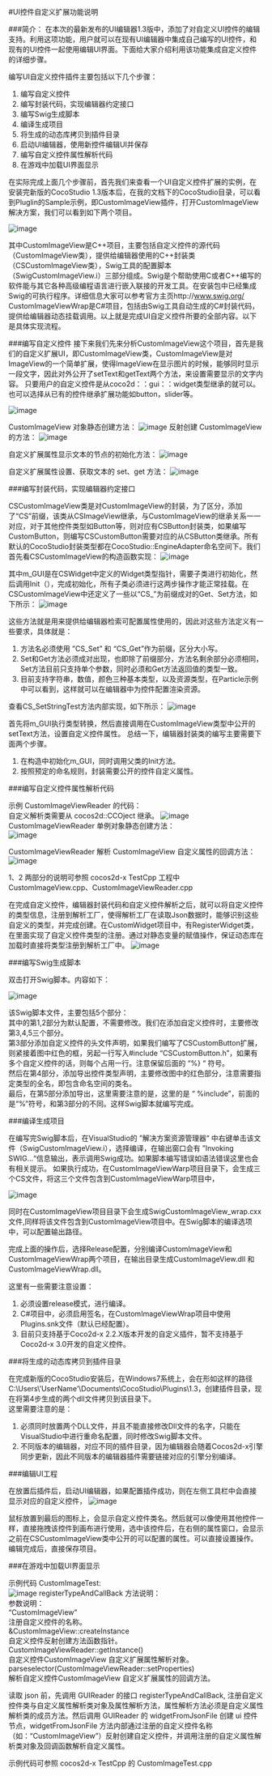 #UI控件自定义扩展功能说明

###简介：
  在本次的最新发布的UI编辑器1.3版中，添加了对自定义UI控件的编辑支持。利用这项功能，用户就可以在现有UI编辑器中集成自己编写的UI控件，和现有的UI控件一起使用编辑UI界面。下面给大家介绍利用该功能集成自定义控件的详细步骤。

  编写UI自定义控件插件主要包括以下几个步骤：

  1. 编写自定义控件
  2. 编写封装代码，实现编辑器约定接口
  3. 编写Swig生成脚本
  4. 编译生成项目
  5. 将生成的动态库拷贝到插件目录
  6. 启动UI编辑器，使用新控件编辑UI并保存
  7. 编写自定义控件属性解析代码
  8. 在游戏中加载UI界面显示

  在实际完成上面几个步骤前，首先我们来查看一个UI自定义控件扩展的实例，在安装完新版的CocoStudio 1.3版本后，在我的文档下的CocoStudio目录，可以看到Pluglin的Sample示例，即CustomImageView插件，打开CustomImageView解决方案，我们可以看到如下两个项目。

![image](./res/1.png)

  其中CustomImageView是C++项目，主要包括自定义控件的源代码（CustomImageView类），提供给编辑器使用的C++封装类（CSCustomImageView类），Swig工具的配置脚本（SwigCustomImageView.i）三部分组成。Swig是个帮助使用C或者C++编写的软件能与其它各种高级编程语言进行嵌入联接的开发工具。在安装包中已经集成Swig的可执行程序。详细信息大家可以参考官方主页http://www.swig.org/
CustomImageViewWrap是C#项目，包括由Swig工具自动生成的C#封装代码，提供给编辑器动态挂载调用。以上就是完成UI自定义控件所要的全部内容。以下是具体实现流程。


###编写自定义控件
  接下来我们先来分析CustomImageView这个项目，首先是我们的自定义扩展UI，即CustomImageView类，CustomImageView是对ImageView的一个简单扩展，使得ImageView在显示图片的时候，能够同时显示一段文字，因此对外公开了setText和getText两个方法，来设置需要显示的文字内容。
只要用户的自定义控件是从coco2d：：gui：：widget类型继承的就可以。也可以选择从已有的控件继承扩展功能如button，slider等。

![image](./res/2.png)

 CustomImageView 对象静态创建方法：
![image](./res/3.png)
反射创建 CustomImageView 的方法：
![image](./res/4.png)


自定义扩展属性显示文本的节点的初始化方法：
![image](./res/5.png)


自定义扩展属性设置、获取文本的 set、get 方法：
![image](./res/6.png)




###编写封装代码，实现编辑器约定接口

  CSCustomImageView类是对CustomImageView的封装，为了区分，添加了“CS”前缀，该类从CSImageView继承，与CustomImageView的继承关系一一对应，对于其他控件类型如Button等，则对应有CSButton封装类，如果编写CustomButton，则编写CSCustomButton需要对应的从CSButton类继承。所有默认的CocoStudio封装类型都在CocoStudio::EngineAdapter命名空间下。我们首先看CSCustomImageView的构造函数实现：
![image](./res/7.png)

  其中m_GUI是在CSWidget中定义的Widget类型指针，需要子类进行初始化，然后调用Init（），完成初始化，所有子类必须进行这两步操作才能正常挂载。在CSCustomImageView中还定义了一些以“CS_”为前缀成对的Get、Set方法，如下所示：
![image](./res/8.png)

  这些方法就是用来提供给编辑器检索可配置属性使用的，因此对这些方法定义有一些要求，具体就是：

  1. 方法名必须使用 ”CS_Set” 和 “CS_Get”作为前缀，区分大小写。
  2.  Set和Get方法必须成对出现，也即除了前缀部分，方法名剩余部分必须相同，Set方法目前只支持单个参数，同时必须和Get方法返回值的类型一致。
  3. 目前支持字符串，数值，颜色三种基本类型，以及资源类型，在Particle示例中可以看到，这样就可以在编辑器中为控件配置渲染资源。

  查看CS_SetStringTest方法内部实现，如下所示：
![image](./res/9.png)

  首先将m_GUI执行类型转换，然后直接调用在CustomImageView类型中公开的setText方法，设置自定义控件属性。
  总结一下，编辑器封装类的编写主要需要下面两个步骤。
    
   1. 在构造中初始化m_GUI，同时调用父类的Init方法。
   2. 按照预定的命名规则，封装需要公开的控件自定义属性。

###编写自定义控件属性解析代码

示例 CustomImageViewReader 的代码：  
  自定义解析类需要从 cocos2d::CCOject 继承。
![image](./res/10.png)	 
  CustomImageViewReader 单例对象静态创建方法：  
![image](./res/11.png)
  

CustomImageViewReader 解析 CustomImageView 自定义属性的回调方法：
![image](./res/12.png)



  1、2 两部分的说明可参照 cocos2d-x TestCpp 工程中 CustomImageView.cpp、CustomImageViewReader.cpp

   在完成自定义控件，编辑器封装代码和自定义控件解析之后，就可以将自定义控件的类型信息，注册到解析工厂，使得解析工厂在读取Json数据时，能够识别这些自定义的类型，并完成创建。在CustomWidget项目中，有RegisterWidget类，在里面实现了自定义控件类型的注册。通过对静态变量的赋值操作，保证动态库在加载时直接将类型注册到解析工厂中。
 ![image](./res/13.png)

###编写Swig生成脚本

  双击打开Swig脚本。内容如下：
  
![image](./res/14.png)

该Swig脚本文件，主要包括5个部分：  
  其中的第1,2部分为默认配置，不需要修改。我们在添加自定义控件时，主要修改第3,4,5三个部分。  
第3部分添加自定义控件的头文件声明，如果我们编写了CSCustomButton扩展，则紧接着图中红色的框，另起一行写入#include “CSCustomButton.h”，如果有多个自定义控件的话，则每个占用一行。注意保留后面的 “%} “ 符号。  
然后在第4部分，添加导出控件类型声明，主要修改图中的红色部分，注意需要指定类型的全名，即包含命名空间的类名。  
最后，在第5部分添加导出，这里需要注意的是，这里的是 “ %include”，前面的是“%”符号，和第3部分的不同。这样Swig脚本就编写完成。

###编译生成项目

在编写完Swig脚本后，在VisualStudio的 ”解决方案资源管理器“ 中右键单击该文件（SwigCustomImageView.i），选择编译，在输出窗口会有 ”Invoking SWIG...“信息输出，表示调用Swig成功。如果脚本编写错误如语法错误这里也会有相关提示。
如果执行成功，在CustomImageViewWarp项目目录下，会生成三个CS文件，将这三个文件包含到CustomImageViewWarp项目中，

![image](./res/15.png)

同时在CustomImageView项目目录下会生成SwigCustomImageView_wrap.cxx文件,同样将该文件包含到CustomImageView项目中。在Swig脚本的编译选项中，可以配置输出路径。

完成上面的操作后，选择Release配置，分别编译CustomImageView和CustomImageViewWrap两个项目，在输出目录生成CustomImageView.dll 和 CustomImageViewWrap.dll。

这里有一些需要注意设置：

  1. 必须设置release模式，进行编译。
  2. C#项目中，必须启用签名，在CustomImageViewWrap项目中使用Plugins.snk文件（默认已经配置）。
  3. 目前只支持基于Coco2d-x 2.2.X版本开发的自定义插件，暂不支持基于Coco2d-x 3.0开发的自定义控件。

###将生成的动态库拷贝到插件目录

在完成新版的CocoStudio安装后，在Windows7系统上，会在形如这样的路径  C:\Users\’UserName’\Documents\CocoStudio\Plugins\1.3，创建插件目录，现在将第4步生成的两个dll文件拷贝到该目录下。  
这里需要注意的是：  

  1. 必须同时放置两个DLL文件，并且不能直接修改Dll文件的名字，只能在VisualStudio中进行重命名配置，同时修改Swig脚本文件。
  2. 不同版本的编辑器，对应不同的插件目录，因为编辑器会随着Cocos2d-x引擎同步更新，因此不同版本的编辑器插件需要链接对应的引擎分别编译。


###编辑UI工程

在放置后插件后，启动UI编辑器，如果配置插件成功，则在左侧工具栏中会直接显示对应的自定义控件，
![image](./res/16.png)

鼠标放置到最后的图标上，会显示自定义控件类名。然后就可以像使用其他控件一样，直接拖拽该控件到画布进行使用，选中该控件后，在右侧的属性窗口，会显示之前在CSCustomImageView类中公开的可以配置的属性。可以直接设置操作。编辑完成后，直接保存项目。




###在游戏中加载UI界面显示

  示例代码 CustomImageTest:  
![image](./res/17.png) 
  registerTypeAndCallBack 方法说明：  
    参数说明：  
  	“CustomImageView”  
    注册自定义控件的名称。  
    &CustomImageView::createInstance   
    自定义控件反射创建方法函数指针。  
    CustomImageViewReader::getInstance()  
    自定义控件CustomImageView 自定义扩展属性解析对象。  
    parseselector(CustomImageViewReader::setProperties)  
    解析自定义控件CustomImageView 自定义扩展属性的回调方法。  

  读取 json 前，先调用 GUIReader 的接口 registerTypeAndCallBack, 注册自定义控件类与自定义属性解析类对象及属性解析方法，属性解析方法必须是自定义属性解析类的成员方法。然后调用 GUIReader 的 widgetFromJsonFile 创建 ui 控件节点，widgetFromJsonFile 方法内部通过注册的自定义控件名称（如：“CustomImageView”）反射创建自定义控件，并调用注册的自定义属性解析类对象及回调函数解析自定义属性。

  示例代码可参照 cocos2d-x TestCpp 的 CustomImageTest.cpp 

